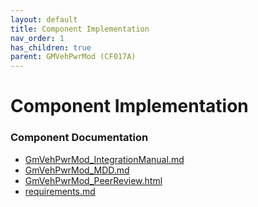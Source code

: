 ```yaml
---
layout: default
title: Component Implementation
nav_order: 1
has_children: true
parent: GMVehPwrMod (CF017A)
---
```

# Component Implementation
### Component Documentation

- [GmVehPwrMod_IntegrationManual.md](doc/GmVehPwrMod_IntegrationManual.md)
- [GmVehPwrMod_MDD.md](doc/GmVehPwrMod_MDD.md)
- [GmVehPwrMod_PeerReview.html](doc/GmVehPwrMod_PeerReview.html)
- [requirements.md](doc/requirements.md)


